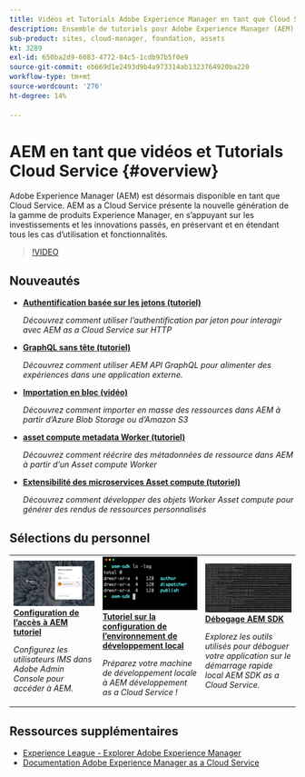 ```yaml
---
title: Vidéos et Tutorials Adobe Experience Manager en tant que Cloud Service
description: Ensemble de tutoriels pour Adobe Experience Manager (AEM) as a Cloud Service
sub-product: sites, cloud-manager, foundation, assets
kt: 3289
exl-id: 650ba2d9-6083-4772-84c5-1cdb97b5f0e9
source-git-commit: eb669d1e2493d9b4a973314ab1323764920ba220
workflow-type: tm+mt
source-wordcount: '276'
ht-degree: 14%

---
```


# AEM en tant que vidéos et Tutorials Cloud Service {#overview}

Adobe Experience Manager (AEM) est désormais disponible en tant que Cloud Service. AEM as a Cloud Service présente la nouvelle génération de la gamme de produits Experience Manager, en s’appuyant sur les investissements et les innovations passés, en préservant et en étendant tous les cas d’utilisation et fonctionnalités.

>[!VIDEO](https://video.tv.adobe.com/v/31085/?quality=12&learn=on)

## Nouveautés

* **[Authentification basée sur les jetons (tutoriel)](https://experienceleague.adobe.com/docs/experience-manager-learn/getting-started-with-aem-headless/authentication/overview.html)**

   *Découvrez comment utiliser l’authentification par jeton pour interagir avec AEM as a Cloud Service sur HTTP*

* **[GraphQL sans tête (tutoriel)](https://experienceleague.adobe.com/docs/experience-manager-learn/getting-started-with-aem-headless/graphql/overview.html)**

   *Découvrez comment utiliser AEM API GraphQL pour alimenter des expériences dans une application externe.*

* **[Importation en bloc (vidéo)](./migration/bulk-import.md)**

   *Découvrez comment importer en masse des ressources dans AEM à partir d’Azure Blob Storage ou d’Amazon S3*

* **[asset compute metadata Worker (tutoriel)](./asset-compute/advanced/metadata.md)**

   *Découvrez comment réécrire des métadonnées de ressource dans AEM à partir d’un Asset compute Worker*

* **[Extensibilité des microservices Asset compute (tutoriel)](./asset-compute/overview.md)**

   *Découvrez comment développer des objets Worker Asset compute pour générer des rendus de ressources personnalisés*

## Sélections du personnel

<table>
   <td>
      <a href="./accessing/overview.md">
      <img alt="Configuration de l’accès à AEM as a Cloud Service" src="./assets/overview/staff-pick__accessing.png"/>
      </a>
      <div>
         <a href="./accessing/overview.md">
         <strong>Configuration de l’accès à AEM tutoriel</strong>
         </a>
      </div>
      <p>
         <em>Configurez les utilisateurs IMS dans Adobe Admin Console pour accéder à AEM.</em>
      <p>
   </td>   
   <td>
      <a href="./local-development-environment/overview.md">
      <img alt="Tutoriel sur la configuration de l’environnement de développement local" src="./assets/overview/staff-pick__local-development-environment-set-up.png"/>
      </a>
      <div>
         <a href="./local-development-environment/overview.md">
         <strong>Tutoriel sur la configuration de l’environnement de développement local</strong>
         </a>
      </div>
      <p>
         <em>Préparez votre machine de développement locale à AEM développement as a Cloud Service !</em>
      <p>
   </td>   
   <td>
      <a href="./debugging/aem-sdk-local-quickstart/overview.md">
      <img alt="Débogage AEM démarrage rapide local du SDK" src="./assets/overview/staff-pick__debugging.png"/>
      </a>
      <div>
         <a href="./debugging/aem-sdk-local-quickstart/overview.md">
         <strong>Débogage AEM SDK</strong>
         </a>
      </div>
      <p>
         <em>Explorez les outils utilisés pour déboguer votre application sur le démarrage rapide local AEM SDK as a Cloud Service.</em>
      <p>
   </td>
</table>

## Ressources supplémentaires

* [Experience League - Explorer Adobe Experience Manager](https://experienceleague.adobe.com/?lang=fr#recommended/solutions/experience-manager)
* [Documentation Adobe Experience Manager as a Cloud Service](https://experienceleague.adobe.com/docs/experience-manager-cloud-service/landing/home.html?lang=fr)

